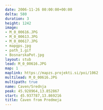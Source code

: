 ```yaml
---
date: 2006-11-26 00:00:00+00:00
delta: 580
duration: 3
height: 1242
image:
- M_0_00616.JPG
- M_0_00613.JPG
- M_0_00617.JPG
- mapgps.jpg
- path_1.gif
- BosnarskaPot.jpg
layout: stub
lead: M_0_00616.JPG
map: 1
maplink: https://mapzs.projekti.si/poi/1062
multilead: M_0_00616.JPG
multipath: true
name: Caven/Srednja
peak: 45.928964,13.852867
start: 45.937787,13.869216
title: Čaven from Predmeja
---
```

